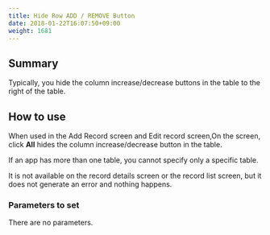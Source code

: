 ```yaml
---
title: Hide Row ADD / REMOVE Button
date: 2018-01-22T16:07:50+09:00
weight: 1681
---
```

## Summary

Typically, you hide the column increase/decrease buttons in the table to the right of the table.

## How to use

When used in the Add Record screen and Edit record screen,On the screen, click **All** hides the column increase/decrease button in the table.

If an app has more than one table, you cannot specify only a specific table.

It is not available on the record details screen or the record list screen, but it does not generate an error and nothing happens.

### Parameters to set

There are no parameters.
